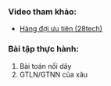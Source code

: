 ### Video tham khảo:
* [Hàng đợi ưu tiên (28tech)](https://www.youtube.com/watch?v=DRcAJNhtwbY&ab_channel=28tech)
### Bài tập thực hành:
1. Bài toán nối dây
2. GTLN/GTNN của xâu